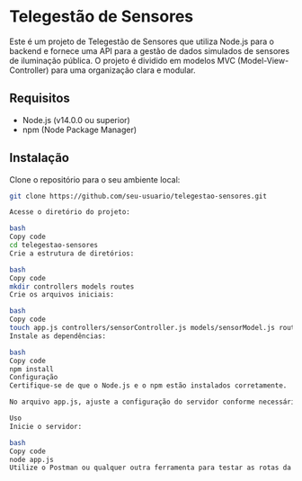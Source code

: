 
# Telegestão de Sensores

Este é um projeto de Telegestão de Sensores que utiliza Node.js para o backend e fornece uma API para a gestão de dados simulados de sensores de iluminação pública. O projeto é dividido em modelos MVC (Model-View-Controller) para uma organização clara e modular.

## Requisitos

- Node.js (v14.0.0 ou superior)
- npm (Node Package Manager)

## Instalação

Clone o repositório para o seu ambiente local:

```bash
git clone https://github.com/seu-usuario/telegestao-sensores.git

Acesse o diretório do projeto:

bash
Copy code
cd telegestao-sensores
Crie a estrutura de diretórios:

bash
Copy code
mkdir controllers models routes
Crie os arquivos iniciais:

bash
Copy code
touch app.js controllers/sensorController.js models/sensorModel.js routes.js
Instale as dependências:

bash
Copy code
npm install
Configuração
Certifique-se de que o Node.js e o npm estão instalados corretamente.

No arquivo app.js, ajuste a configuração do servidor conforme necessário.

Uso
Inicie o servidor:

bash
Copy code
node app.js
Utilize o Postman ou qualquer outra ferramenta para testar as rotas da API.

